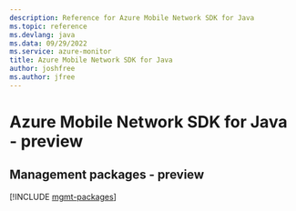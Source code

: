 ```yaml
---
description: Reference for Azure Mobile Network SDK for Java
ms.topic: reference
ms.devlang: java
ms.data: 09/29/2022
ms.service: azure-monitor
title: Azure Mobile Network SDK for Java
author: joshfree
ms.author: jfree
---
```

# Azure Mobile Network SDK for Java - preview

## Management packages - preview
[!INCLUDE [mgmt-packages](mobile-network-mgmt-index.md)]